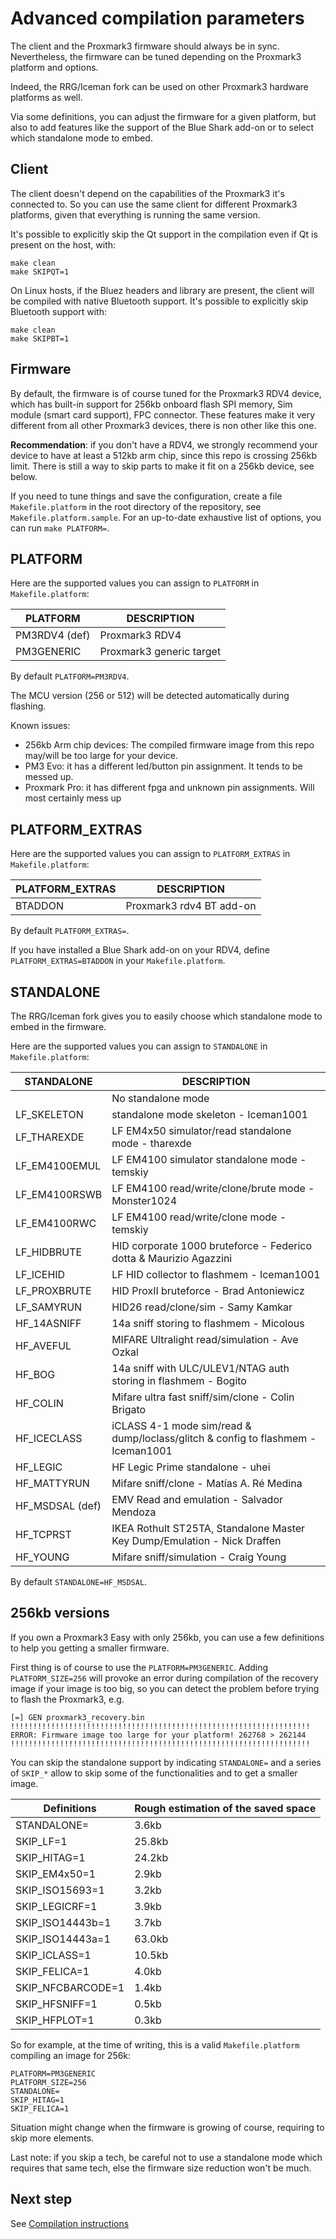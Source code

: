 # Advanced compilation parameters

The client and the Proxmark3 firmware should always be in sync. Nevertheless,
the firmware can be tuned depending on the Proxmark3 platform and options.

Indeed, the RRG/Iceman fork can be used on other Proxmark3 hardware platforms as
well.

Via some definitions, you can adjust the firmware for a given platform, but also
to add features like the support of the Blue Shark add-on or to select which
standalone mode to embed.

## Client

The client doesn't depend on the capabilities of the Proxmark3 it's connected
to. So you can use the same client for different Proxmark3 platforms, given that
everything is running the same version.

It's possible to explicitly skip the Qt support in the compilation even if Qt is
present on the host, with:

```
make clean
make SKIPQT=1
```

On Linux hosts, if the Bluez headers and library are present, the client will be
compiled with native Bluetooth support. It's possible to explicitly skip
Bluetooth support with:

```
make clean
make SKIPBT=1
```

## Firmware

By default, the firmware is of course tuned for the Proxmark3 RDV4 device, which
has built-in support for 256kb onboard flash SPI memory, Sim module (smart card
support), FPC connector. These features make it very different from all other
Proxmark3 devices, there is non other like this one.

**Recommendation**: if you don't have a RDV4, we strongly recommend your device
to have at least a 512kb arm chip, since this repo is crossing 256kb limit.
There is still a way to skip parts to make it fit on a 256kb device, see below.

If you need to tune things and save the configuration, create a file
`Makefile.platform` in the root directory of the repository, see
`Makefile.platform.sample`. For an up-to-date exhaustive list of options, you
can run `make PLATFORM=`.

## PLATFORM

Here are the supported values you can assign to `PLATFORM` in
`Makefile.platform`:

| PLATFORM      | DESCRIPTION              |
| ------------- | ------------------------ |
| PM3RDV4 (def) | Proxmark3 RDV4           |
| PM3GENERIC    | Proxmark3 generic target |

By default `PLATFORM=PM3RDV4`.

The MCU version (256 or 512) will be detected automatically during flashing.

Known issues:

- 256kb Arm chip devices: The compiled firmware image from this repo may/will be
  too large for your device.
- PM3 Evo: it has a different led/button pin assignment. It tends to be messed
  up.
- Proxmark Pro: it has different fpga and unknown pin assignments. Will most
  certainly mess up

## PLATFORM_EXTRAS

Here are the supported values you can assign to `PLATFORM_EXTRAS` in
`Makefile.platform`:

| PLATFORM_EXTRAS | DESCRIPTION              |
| --------------- | ------------------------ |
| BTADDON         | Proxmark3 rdv4 BT add-on |

By default `PLATFORM_EXTRAS=`.

If you have installed a Blue Shark add-on on your RDV4, define
`PLATFORM_EXTRAS=BTADDON` in your `Makefile.platform`.

## STANDALONE

The RRG/Iceman fork gives you to easily choose which standalone mode to embed in
the firmware.

Here are the supported values you can assign to `STANDALONE` in
`Makefile.platform`:

| STANDALONE      | DESCRIPTION                                                                      |
| --------------- | -------------------------------------------------------------------------------- |
|                 | No standalone mode                                                               |
| LF_SKELETON     | standalone mode skeleton - Iceman1001                                            |
| LF_THAREXDE     | LF EM4x50 simulator/read standalone mode - tharexde                              |
| LF_EM4100EMUL   | LF EM4100 simulator standalone mode - temskiy                                    |
| LF_EM4100RSWB   | LF EM4100 read/write/clone/brute mode - Monster1024                              |
| LF_EM4100RWC    | LF EM4100 read/write/clone mode - temskiy                                        |
| LF_HIDBRUTE     | HID corporate 1000 bruteforce - Federico dotta & Maurizio Agazzini               |
| LF_ICEHID       | LF HID collector to flashmem - Iceman1001                                        |
| LF_PROXBRUTE    | HID ProxII bruteforce - Brad Antoniewicz                                         |
| LF_SAMYRUN      | HID26 read/clone/sim - Samy Kamkar                                               |
| HF_14ASNIFF     | 14a sniff storing to flashmem - Micolous                                         |
| HF_AVEFUL       | MIFARE Ultralight read/simulation - Ave Ozkal                                    |
| HF_BOG          | 14a sniff with ULC/ULEV1/NTAG auth storing in flashmem - Bogito                  |
| HF_COLIN        | Mifare ultra fast sniff/sim/clone - Colin Brigato                                |
| HF_ICECLASS     | iCLASS 4-1 mode sim/read & dump/loclass/glitch & config to flashmem - Iceman1001 |
| HF_LEGIC        | HF Legic Prime standalone - uhei                                                 |
| HF_MATTYRUN     | Mifare sniff/clone - Matías A. Ré Medina                                         |
| HF_MSDSAL (def) | EMV Read and emulation - Salvador Mendoza                                        |
| HF_TCPRST       | IKEA Rothult ST25TA, Standalone Master Key Dump/Emulation - Nick Draffen         |
| HF_YOUNG        | Mifare sniff/simulation - Craig Young                                            |

By default `STANDALONE=HF_MSDSAL`.

## 256kb versions

If you own a Proxmark3 Easy with only 256kb, you can use a few definitions to
help you getting a smaller firmware.

First thing is of course to use the `PLATFORM=PM3GENERIC`. Adding
`PLATFORM_SIZE=256` will provoke an error during compilation of the recovery
image if your image is too big, so you can detect the problem before trying to
flash the Proxmark3, e.g.

```
[=] GEN proxmark3_recovery.bin
!!!!!!!!!!!!!!!!!!!!!!!!!!!!!!!!!!!!!!!!!!!!!!!!!!!!!!!!!!!!!!!!!!!
ERROR: Firmware image too large for your platform! 262768 > 262144
!!!!!!!!!!!!!!!!!!!!!!!!!!!!!!!!!!!!!!!!!!!!!!!!!!!!!!!!!!!!!!!!!!!
```

You can skip the standalone support by indicating `STANDALONE=` and a series of
`SKIP_*` allow to skip some of the functionalities and to get a smaller image.

| Definitions       | Rough estimation of the saved space |
| ----------------- | ----------------------------------- |
| STANDALONE=       | 3.6kb                               |
| SKIP_LF=1         | 25.8kb                              |
| SKIP_HITAG=1      | 24.2kb                              |
| SKIP_EM4x50=1     | 2.9kb                               |
| SKIP_ISO15693=1   | 3.2kb                               |
| SKIP_LEGICRF=1    | 3.9kb                               |
| SKIP_ISO14443b=1  | 3.7kb                               |
| SKIP_ISO14443a=1  | 63.0kb                              |
| SKIP_ICLASS=1     | 10.5kb                              |
| SKIP_FELICA=1     | 4.0kb                               |
| SKIP_NFCBARCODE=1 | 1.4kb                               |
| SKIP_HFSNIFF=1    | 0.5kb                               |
| SKIP_HFPLOT=1     | 0.3kb                               |

So for example, at the time of writing, this is a valid `Makefile.platform`
compiling an image for 256k:

```
PLATFORM=PM3GENERIC
PLATFORM_SIZE=256
STANDALONE=
SKIP_HITAG=1
SKIP_FELICA=1
```

Situation might change when the firmware is growing of course, requiring to skip
more elements.

Last note: if you skip a tech, be careful not to use a standalone mode which
requires that same tech, else the firmware size reduction won't be much.

## Next step

See
[Compilation instructions](/doc/md/Use_of_Proxmark/0_Compilation-Instructions.md)
